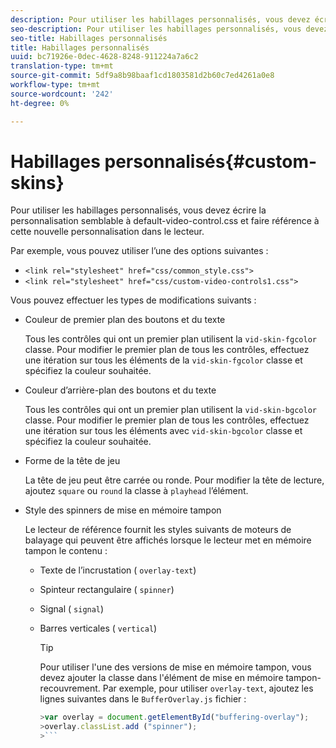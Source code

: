 ```yaml
---
description: Pour utiliser les habillages personnalisés, vous devez écrire la personnalisation semblable à default-video-control.css et faire référence à cette nouvelle personnalisation dans le lecteur.
seo-description: Pour utiliser les habillages personnalisés, vous devez écrire la personnalisation semblable à default-video-control.css et faire référence à cette nouvelle personnalisation dans le lecteur.
seo-title: Habillages personnalisés
title: Habillages personnalisés
uuid: bc71926e-0dec-4628-8248-911224a7a6c2
translation-type: tm+mt
source-git-commit: 5df9a8b98baaf1cd1803581d2b60c7ed4261a0e8
workflow-type: tm+mt
source-wordcount: '242'
ht-degree: 0%

---
```



# Habillages personnalisés{#custom-skins}

Pour utiliser les habillages personnalisés, vous devez écrire la personnalisation semblable à default-video-control.css et faire référence à cette nouvelle personnalisation dans le lecteur.

Par exemple, vous pouvez utiliser l’une des options suivantes :

* `<link rel="stylesheet" href="css/common_style.css">`
* `<link rel="stylesheet" href="css/custom-video-controls1.css">`

Vous pouvez effectuer les types de modifications suivants :

* Couleur de premier plan des boutons et du texte

   Tous les contrôles qui ont un premier plan utilisent la `vid-skin-fgcolor` classe. Pour modifier le premier plan de tous les contrôles, effectuez une itération sur tous les éléments de la `vid-skin-fgcolor` classe et spécifiez la couleur souhaitée.
* Couleur d’arrière-plan des boutons et du texte

   Tous les contrôles qui ont un premier plan utilisent la `vid-skin-bgcolor` classe. Pour modifier le premier plan de tous les contrôles, effectuez une itération sur tous les éléments avec `vid-skin-bgcolor` classe et spécifiez la couleur souhaitée.
* Forme de la tête de jeu

   La tête de jeu peut être carrée ou ronde. Pour modifier la tête de lecture, ajoutez `square` ou `round` la classe à `playhead` l’élément.
* Style des spinners de mise en mémoire tampon

   Le lecteur de référence fournit les styles suivants de moteurs de balayage qui peuvent être affichés lorsque le lecteur met en mémoire tampon le contenu :

   * Texte de l’incrustation ( `overlay-text`)
   * Spinteur rectangulaire ( `spinner`)
   * Signal ( `signal`)
   * Barres verticales ( `vertical`)

      >[!TIP]
      >
      >Pour utiliser l&#39;une des versions de mise en mémoire tampon, vous devez ajouter la classe dans l&#39;élément de mise en mémoire tampon-recouvrement. Par exemple, pour utiliser `overlay-text`, ajoutez les lignes suivantes dans le `BufferOverlay.js` fichier :
      >
      >
      ```js
      >var overlay = document.getElementById("buffering-overlay"); 
      >overlay.classList.add ("spinner");
      >```

